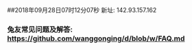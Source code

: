 ##2018年09月28日07时12分07秒 新址: 142.93.157.162
### 兔友常见问题及解答: https://github.com/wanggonging/d/blob/w/FAQ.md
